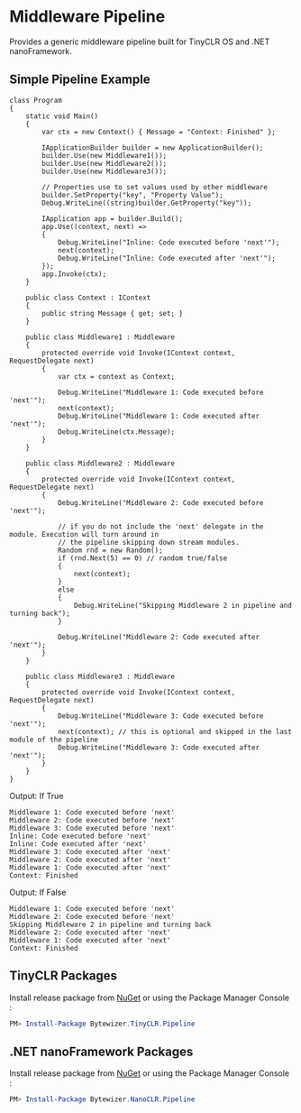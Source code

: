 # Middleware Pipeline

Provides a generic middleware pipeline built for TinyCLR OS and .NET nanoFramework.

## Simple Pipeline Example

```CSharp
class Program
{
    static void Main()
    {
        var ctx = new Context() { Message = "Context: Finished" };

        IApplicationBuilder builder = new ApplicationBuilder();
        builder.Use(new Middleware1());
        builder.Use(new Middleware2());
        builder.Use(new Middleware3());

        // Properties use to set values used by other middleware
        builder.SetProperty("key", "Property Value");  
        Debug.WriteLine((string)builder.GetProperty("key"));

        IApplication app = builder.Build();
        app.Use((context, next) =>
        {
            Debug.WriteLine("Inline: Code executed before 'next'");
            next(context);
            Debug.WriteLine("Inline: Code executed after 'next'");
        });
        app.Invoke(ctx);
    }

    public class Context : IContext
    {
        public string Message { get; set; }
    }

    public class Middleware1 : Middleware
    {
        protected override void Invoke(IContext context, RequestDelegate next)
        {
            var ctx = context as Context;

            Debug.WriteLine("Middleware 1: Code executed before 'next'");
            next(context);
            Debug.WriteLine("Middleware 1: Code executed after 'next'");
            Debug.WriteLine(ctx.Message);
        }
    }

    public class Middleware2 : Middleware
    {
        protected override void Invoke(IContext context, RequestDelegate next)
        {
            Debug.WriteLine("Middleware 2: Code executed before 'next'");

            // if you do not include the 'next' delegate in the module. Execution will turn around in
            // the pipeline skipping down stream modules.  
            Random rnd = new Random();
            if (rnd.Next(5) == 0) // random true/false
            {
                next(context);
            }
            else
            {
                Debug.WriteLine("Skipping Middleware 2 in pipeline and turning back");
            }

            Debug.WriteLine("Middleware 2: Code executed after 'next'");
        }
    }

    public class Middleware3 : Middleware
    {
        protected override void Invoke(IContext context, RequestDelegate next)
        {
            Debug.WriteLine("Middleware 3: Code executed before 'next'");
            next(context); // this is optional and skipped in the last module of the pipeline
            Debug.WriteLine("Middleware 3: Code executed after 'next'");
        }
    }
}
```

Output: If True

```console
Middleware 1: Code executed before 'next'
Middleware 2: Code executed before 'next'
Middleware 3: Code executed before 'next'
Inline: Code executed before 'next'
Inline: Code executed after 'next'
Middleware 3: Code executed after 'next'
Middleware 2: Code executed after 'next'
Middleware 1: Code executed after 'next'
Context: Finished
```

Output: If False

```console
Middleware 1: Code executed before 'next'
Middleware 2: Code executed before 'next'
Skipping Middleware 2 in pipeline and turning back
Middleware 2: Code executed after 'next'
Middleware 1: Code executed after 'next'
Context: Finished
```

## TinyCLR Packages
Install release package from [NuGet](https://www.nuget.org/packages?q=bytewizer.tinyclr) or using the Package Manager Console :
```powershell
PM> Install-Package Bytewizer.TinyCLR.Pipeline
```

## .NET nanoFramework Packages
Install release package from [NuGet](https://www.nuget.org/packages?q=bytewizer.nanoclr) or using the Package Manager Console :
```powershell
PM> Install-Package Bytewizer.NanoCLR.Pipeline
```